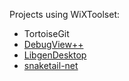Projects using WiXToolset:

* TortoiseGit
* [DebugView++](https://github.com/CobaltFusion/DebugViewPP)
* [LibgenDesktop](https://github.com/libgenapps/LibgenDesktop)
* [snaketail-net](https://github.com/snakefoot/snaketail-net)

